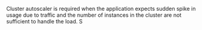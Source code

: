 Cluster autoscaler is required when the application expects sudden spike in usage due to traffic and the number of instances in the cluster are not sufficient to handle the load.
S